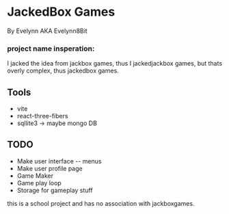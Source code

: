 # JackedBox Games

By Evelynn AKA Evelynn8Bit

### project name insperation:

I jacked the idea from jackbox games, thus I jackedjackbox games, but thats overly complex, thus jackedbox games.

## Tools

- vite
- react-three-fibers
- sqllite3 -> maybe mongo DB

## TODO

- Make user interface -- menus
- Make user profile page
- Game Maker
- Game play loop
- Storage for gameplay stuff

this is a school project and has no association with jackboxgames.
